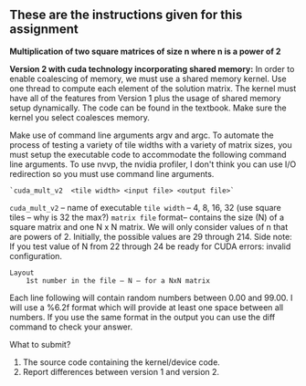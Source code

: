 ## These are the instructions given for this assignment

**Multiplication of two square matrices of size n where n is a power of 2**

**Version 2 with cuda technology incorporating shared memory:**
In order to enable coalescing of memory, we must use a shared memory kernel. Use one thread to compute each element of the solution matrix. The kernel must have all of the features from Version 1 plus the usage of shared memory setup dynamically. The code can be found in the textbook. Make sure the kernel you select coalesces memory.

Make use of command line arguments argv and argc. To automate the process of testing a variety of tile widths with a variety of matrix sizes, you must setup the executable code to accommodate the following command line arguments. To use nvvp, the nvidia profiler, I don't think you can use I/O redirection so you must use command line arguments.

    `cuda_mult_v2  <tile width> <input file> <output file>`

`cuda_mult_v2` – name of executable
`tile width` – 4, 8, 16, 32 (use square tiles – why is 32 the max?)
`matrix file` format– contains the size (N) of a square matrix and one N x N matrix. We will only consider values of n that are powers of 2. Initially, the possible values are 29 through 214. Side note: If you test value of N from 22 through 24 be ready for CUDA errors: invalid configuration.
       
    Layout
        1st number in the file – N – for a NxN matrix

Each line following will contain random numbers between 0.00 and 99.00. I will use a %6.2f 
format which will provide at least one space between all numbers.  If you use the same format in the output you can use the diff command to check your answer.

What to submit?
1. The source code containing the kernel/device code.
2. Report differences between version 1 and version 2.